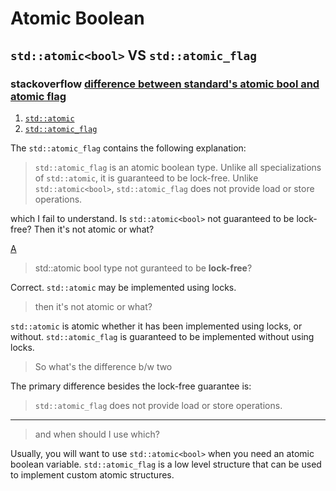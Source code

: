 # Atomic Boolean



## `std::atomic<bool>` VS `std::atomic_flag`



### stackoverflow [difference between standard's atomic bool and atomic flag](https://stackoverflow.com/questions/39329311/difference-between-standards-atomic-bool-and-atomic-flag)

1. [`std::atomic`](http://en.cppreference.com/w/cpp/atomic/atomic)
2. [`std::atomic_flag`](http://en.cppreference.com/w/cpp/atomic/atomic_flag)

The `std::atomic_flag` contains the following explanation:

> `std::atomic_flag` is an atomic boolean type. Unlike all specializations of `std::atomic`, it is guaranteed to be lock-free. Unlike `std::atomic<bool>`, `std::atomic_flag` does not provide load or store operations.

which I fail to understand. Is `std::atomic<bool>` not guaranteed to be lock-free? Then it's not atomic or what?



[A](https://stackoverflow.com/a/39329519/10173843)

> std::atomic bool type not guranteed to be **lock-free**?

Correct. `std::atomic` may be implemented using locks.

> then it's not atomic or what?

`std::atomic` is atomic whether it has been implemented using locks, or without. `std::atomic_flag` is guaranteed to be implemented without using locks.

> So what's the difference b/w two

The primary difference besides the lock-free guarantee is:

> `std::atomic_flag` does not provide load or store operations.

------

> and when should I use which?

Usually, you will want to use `std::atomic<bool>` when you need an atomic boolean variable. `std::atomic_flag` is a low level structure that can be used to implement custom atomic structures.